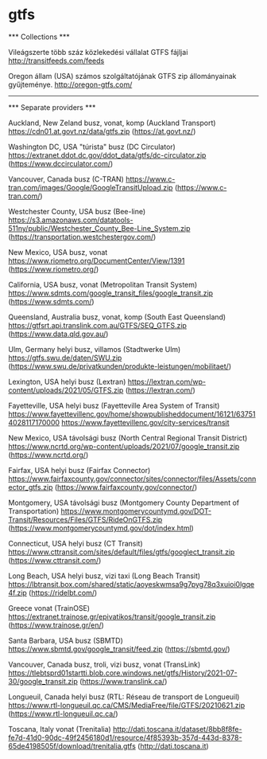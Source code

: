 # gtfs

*** Collections ***

Vileágszerte több száz közlekedési vállalat GTFS fájljai
http://transitfeeds.com/feeds

Oregon állam (USA) számos szolgáltatójának GTFS zip állományainak gyűjteménye.
http://oregon-gtfs.com/

---------------------------------
*** Separate providers ***

Auckland, New Zeland
busz, vonat, komp (Auckland Transport)
https://cdn01.at.govt.nz/data/gtfs.zip
(https://at.govt.nz/)

Washington DC, USA
"túrista" busz (DC Circulator)
https://extranet.ddot.dc.gov/ddot_data/gtfs/dc-circulator.zip
(https://www.dccirculator.com/)

Vancouver, Canada
busz (C-TRAN)
https://www.c-tran.com/images/Google/GoogleTransitUpload.zip
(https://www.c-tran.com/)

Westchester County, USA
busz (Bee-line)
https://s3.amazonaws.com/datatools-511ny/public/Westchester_County_Bee-Line_System.zip
(https://transportation.westchestergov.com/)

New Mexico, USA
busz, vonat
https://www.riometro.org/DocumentCenter/View/1391
(https://www.riometro.org/)

California, USA
busz, vonat (Metropolitan Transit System)
https://www.sdmts.com/google_transit_files/google_transit.zip
(https://www.sdmts.com/)

Queensland, Australia
busz, vonat, komp (South East Queensland)
https://gtfsrt.api.translink.com.au/GTFS/SEQ_GTFS.zip
(https://www.data.qld.gov.au/)

Ulm, Germany
helyi busz, villamos (Stadtwerke Ulm)
https://gtfs.swu.de/daten/SWU.zip
(https://www.swu.de/privatkunden/produkte-leistungen/mobilitaet/)

Lexington, USA
helyi busz (Lextran)
https://lextran.com/wp-content/uploads/2021/05/GTFS.zip
(https://lextran.com/)

Fayetteville, USA
helyi busz (Fayetteville Area System of Transit)
https://www.fayettevillenc.gov/home/showpublisheddocument/16121/637514028117170000
https://www.fayettevillenc.gov/city-services/transit

New Mexico, USA
távolsági busz (North Central Regional Transit District)
https://www.ncrtd.org/wp-content/uploads/2021/07/google_transit.zip
(https://www.ncrtd.org/)

Fairfax, USA
helyi busz (Fairfax Connector)
https://www.fairfaxcounty.gov/connector/sites/connector/files/Assets/connector_gtfs.zip
(https://www.fairfaxcounty.gov/connector/)

Montgomery, USA
távolsági busz (Montgomery County Department of Transportation)
https://www.montgomerycountymd.gov/DOT-Transit/Resources/Files/GTFS/RideOnGTFS.zip
(https://www.montgomerycountymd.gov/dot/index.html)

Connecticut, USA
helyi busz (CT Transit)
https://www.cttransit.com/sites/default/files/gtfs/googlect_transit.zip
(https://www.cttransit.com/)

Long Beach, USA
helyi busz, vizi taxi (Long Beach Transit)
https://lbtransit.box.com/shared/static/aoyeskwmsa9g7pyg78q3xuioi0lgqe4f.zip
(https://ridelbt.com/)

Greece
vonat (TrainOSE)
https://extranet.trainose.gr/epivatikos/transit/google_transit.zip
(https://www.trainose.gr/en/)

Santa Barbara, USA
busz (SBMTD)
https://www.sbmtd.gov/google_transit/feed.zip
(https://sbmtd.gov/)

Vancouver, Canada
busz, troli, vizi busz, vonat (TransLink)
https://tlebtsprd01startti.blob.core.windows.net/gtfs/History/2021-07-30/google_transit.zip
(https://www.translink.ca/)

Longueuil, Canada
helyi busz (RTL: Réseau de transport de Longueuil)
https://www.rtl-longueuil.qc.ca/CMS/MediaFree/file/GTFS/20210621.zip
(https://www.rtl-longueuil.qc.ca/)

Toscana, Italy
vonat (Trenitalia)
http://dati.toscana.it/dataset/8bb8f8fe-fe7d-41d0-90dc-49f2456180d1/resource/4f85393b-357d-443d-8378-65de4198505f/download/trenitalia.gtfs
(http://dati.toscana.it)
